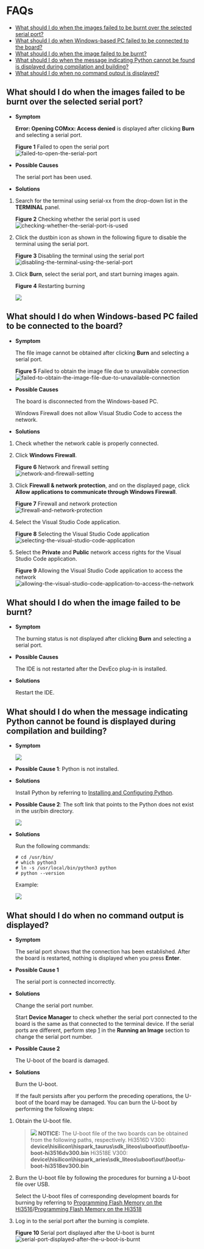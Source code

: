 # FAQs<a name="EN-US_TOPIC_0000001105368702"></a>

-   [What should I do when the images failed to be burnt over the selected serial port?](#section627268185113)
-   [What should I do when Windows-based PC failed to be connected to the board?](#section195391036568)
-   [What should I do when the image failed to be burnt?](#section571164016565)
-   [What should I do when the message indicating Python cannot be found is displayed during compilation and building?](#section1039835245619)
-   [What should I do when no command output is displayed?](#section14871149155911)

## What should I do when the images failed to be burnt over the selected serial port?<a name="section627268185113"></a>

-   **Symptom**

    **Error: Opening COMxx: Access denied**  is displayed after clicking  **Burn**  and selecting a serial port.

    **Figure  1**  Failed to open the serial port<a name="fig066333283916"></a>  
    ![](figures/failed-to-open-the-serial-port.png "failed-to-open-the-serial-port")

-   **Possible Causes**

    The serial port has been used.

-   **Solutions**

1.  Search for the terminal using serial-xx from the drop-down list in the  **TERMINAL**  panel.

    **Figure  2**  Checking whether the serial port is used<a name="fig165994164420"></a>  
    ![](figures/checking-whether-the-serial-port-is-used.png "checking-whether-the-serial-port-is-used")

2.  Click the dustbin icon as shown in the following figure to disable the terminal using the serial port.

    **Figure  3**  Disabling the terminal using the serial port<a name="fig7911282453"></a>  
    ![](figures/disabling-the-terminal-using-the-serial-port.png "disabling-the-terminal-using-the-serial-port")

3.  Click  **Burn**, select the serial port, and start burning images again.

    **Figure  4**  Restarting burning<a name="fig1138624316485"></a>  
    

    ![](figures/changjian1.png)


## What should I do when Windows-based PC failed to be connected to the board?<a name="section195391036568"></a>

-   **Symptom**

    The file image cannot be obtained after clicking  **Burn**  and selecting a serial port.

    **Figure  5**  Failed to obtain the image file due to unavailable connection<a name="fig5218920223"></a>  
    ![](figures/failed-to-obtain-the-image-file-due-to-unavailable-connection.png "failed-to-obtain-the-image-file-due-to-unavailable-connection")

-   **Possible Causes**

    The board is disconnected from the Windows-based PC.

    Windows Firewall does not allow Visual Studio Code to access the network.

-   **Solutions**

1.  Check whether the network cable is properly connected.
2.  Click  **Windows Firewall**.

    **Figure  6**  Network and firewall setting<a name="fig62141417794"></a>  
    ![](figures/network-and-firewall-setting.png "network-and-firewall-setting")

3.  Click  **Firewall & network protection**, and on the displayed page, click  **Allow applications to communicate through Windows Firewall**.

    **Figure  7**  Firewall and network protection<a name="fig20703151111116"></a>  
    ![](figures/firewall-and-network-protection.png "firewall-and-network-protection")

4.  Select the Visual Studio Code application.

    **Figure  8**  Selecting the Visual Studio Code application<a name="fig462316612165"></a>  
    ![](figures/selecting-the-visual-studio-code-application.png "selecting-the-visual-studio-code-application")

5.  Select the  **Private**  and  **Public**  network access rights for the Visual Studio Code application.

    **Figure  9**  Allowing the Visual Studio Code application to access the network<a name="fig132725269184"></a>  
    ![](figures/allowing-the-visual-studio-code-application-to-access-the-network.png "allowing-the-visual-studio-code-application-to-access-the-network")


## What should I do when the image failed to be burnt?<a name="section571164016565"></a>

-   **Symptom**

    The burning status is not displayed after clicking  **Burn**  and selecting a serial port.

-   **Possible Causes**

    The IDE is not restarted after the DevEco plug-in is installed.

-   **Solutions**

    Restart the IDE.


## What should I do when the message indicating Python cannot be found is displayed during compilation and building?<a name="section1039835245619"></a>

-   **Symptom**

    ![](figures/en-us_image_0000001105056492.png)


-   **Possible Cause 1**: Python is not installed.
-   **Solutions**

    Install Python by referring to  [Installing and Configuring Python](../quick-start/ubuntu-build-environment.md).

-   **Possible Cause 2**: The soft link that points to the Python does not exist in the usr/bin directory.

    ![](figures/en-us_image_0000001151976069.png)

-   **Solutions**

    Run the following commands:

    ```
    # cd /usr/bin/
    # which python3
    # ln -s /usr/local/bin/python3 python
    # python --version
    ```

    Example:

    ![](figures/en-us_image_0000001152176139.png)


## What should I do when no command output is displayed?<a name="section14871149155911"></a>

-   **Symptom**

    The serial port shows that the connection has been established. After the board is restarted, nothing is displayed when you press  **Enter**.

-   **Possible Cause 1**

    The serial port is connected incorrectly.

-   **Solutions**

    Change the serial port number.

    Start  **Device Manager**  to check whether the serial port connected to the board is the same as that connected to the terminal device. If the serial ports are different, perform step  [1](../quick-start/running-a-hello-ohos-program.md)  in the  **Running an Image**  section to change the serial port number.


-   **Possible Cause 2**

    The U-boot of the board is damaged.

-   **Solutions**

    Burn the U-boot.

    If the fault persists after you perform the preceding operations, the U-boot of the board may be damaged. You can burn the U-boot by performing the following steps:


1.  Obtain the U-boot file.

    >![](public_sys-resources/icon-notice.gif) **NOTICE:** 
    >The U-boot file of the two boards can be obtained from the following paths, respectively.
    >Hi3516D V300:  **device\\hisilicon\\hispark\_taurus\\sdk\_liteos\\uboot\\out\\boot\\u-boot-hi3516dv300.bin**
    >Hi3518E V300:  **device\\hisilicon\\hispark\_aries\\sdk\_liteos\\uboot\\out\\boot\\u-boot-hi3518ev300.bin**

2.  Burn the U-boot file by following the procedures for burning a U-boot file over USB.

    Select the U-boot files of corresponding development boards for burning by referring to  [Programming Flash Memory on the Hi3516](https://device.harmonyos.com/en/docs/ide/user-guides/hi3516_upload-0000001052148681)/[Programming Flash Memory on the Hi3518](https://device.harmonyos.com/en/docs/ide/user-guides/hi3518_upload-0000001057313128)

3.  Log in to the serial port after the burning is complete.

    **Figure  10**  Serial port displayed after the U-boot is burnt<a name="en-us_topic_0000001053466255_fig155914681910"></a>  
    ![](figures/serial-port-displayed-after-the-u-boot-is-burnt.png "serial-port-displayed-after-the-u-boot-is-burnt")



